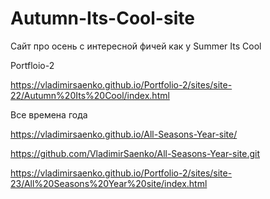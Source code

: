 # Autumn-Its-Cool-site
 
Сайт про осень с интересной фичей как у Summer Its Cool

Portfloio-2

https://vladimirsaenko.github.io/Portfolio-2/sites/site-22/Autumn%20Its%20Cool/index.html

Все времена года 

https://vladimirsaenko.github.io/All-Seasons-Year-site/

https://github.com/VladimirSaenko/All-Seasons-Year-site.git

https://vladimirsaenko.github.io/Portfolio-2/sites/site-23/All%20Seasons%20Year%20site/index.html
